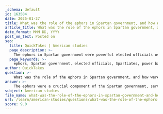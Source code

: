 ```yaml
---
_schema: default
id: 163584
date: 2025-01-27
title: What was the role of the ephors in Spartan government, and how were they elected?
article_title: What was the role of the ephors in Spartan government, and how were they elected?
date_format: MMM DD, YYYY
post_on_text: Posted on
seo:
  title: QuickTakes | American studies
  page_description: >-
    The ephors in Spartan government were powerful elected officials overseeing state affairs, ensuring a balance of power among the kings and contributing to Sparta's mixed constitution.
  page_keywords: >-
    ephors, Spartan government, elected officials, Spartiates, power balance, annual election, judicial matters, military oversight, mixed constitution, monarchy, Gerousia, Apella, accountability, political system
author: QuickTakes
question: >-
    What was the role of the ephors in Spartan government, and how were they elected?
answer: >-
    The ephors were a crucial component of the Spartan government, serving as a group of five elected officials who held significant power and acted as overseers of the state. Their primary responsibilities included supervising the kings, enforcing laws, and managing public affairs. This role was essential in maintaining a balance of power within the Spartan political system, ensuring that the kings did not abuse their authority.\n\nEphors were elected annually from the Spartiates, the full citizens of Sparta. This annual election process allowed for a rotation of leadership and provided a mechanism for accountability. One of the ephors would give his name to the year, which was a common practice in ancient Greek city-states to mark time. The ephors were considered to be "sovereign" in their capacity, meaning they had substantial authority over various aspects of governance, including judicial matters and oversight of the military.\n\nThe influence of the ephors was a key aspect of the mixed constitution of Sparta, which combined elements of monarchy (through the dual kingship), oligarchy (through the Gerousia, or council of elders), and democracy (through the Apella, or assembly of citizens). This system of checks and balances was vital for maintaining stability and preventing any single entity from gaining excessive power.
subject: American studies
file_name: what-was-the-role-of-the-ephors-in-spartan-government-and-how-were-they-elected.md
url: /learn/american-studies/questions/what-was-the-role-of-the-ephors-in-spartan-government-and-how-were-they-elected
score: 9.0
---
```


&nbsp;